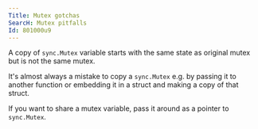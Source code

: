 ```yaml
---
Title: Mutex gotchas
SearcH: Mutex pitfalls
Id: 801000u9
---
```

A copy of `sync.Mutex` variable starts with the same state as original mutex but is not the same mutex.

It's almost always a mistake to copy a `sync.Mutex` e.g. by passing it to another function or embedding it in a struct and making a copy of that struct.

If you want to share a mutex variable, pass it around as a pointer to `sync.Mutex`.
